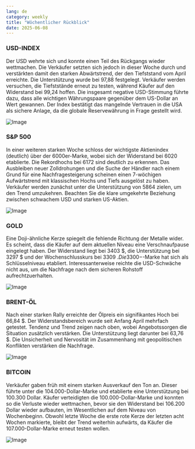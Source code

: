 ```yaml
---
lang: de
category: weekly
title: "Wöchentlicher Rückblick"
date: 2025-06-08
---
```


### USD-INDEX

Der USD wehrte sich und konnte einen Teil des Rückgangs wieder wettmachen. Die Verkäufer setzten sich jedoch in dieser Woche durch und verstärkten damit den starken Abwärtstrend, der den Tiefststand vom April erreichte. Die Unterstützung wurde bei 97,88 festgelegt. Verkäufer werden versuchen, die Tiefststände erneut zu testen, während Käufer auf den Widerstand bei 99,24 hoffen. Die insgesamt negative USD-Stimmung führte dazu, dass alle wichtigen Währungspaare gegenüber dem US-Dollar an Wert gewannen. Der Index bestätigt das mangelnde Vertrauen in die USA als sichere Anlage, da die globale Reservewährung in Frage gestellt wird.

![Image](https://markleighedu.github.io/img/Jun-2025/08-Jun-2025/usdindex.jpg)

### S&P 500

In einer weiteren starken Woche schloss der wichtigste Aktienindex (deutlich) über der 6000er-Marke, wobei sich der Widerstand bei 6020 etablierte. Die Rekordhochs bei 6172 sind deutlich zu erkennen. Das Ausbleiben neuer Zolldrohungen und die Suche der Händler nach einem Grund für eine Nachfragesteigerung scheinen einen 7-wöchigen Aufwärtstrend mit klassischen Hochs und Tiefs ausgelöst zu haben. Verkäufer werden zunächst unter die Unterstützung von 5864 zielen, um den Trend umzukehren. Beachten Sie die klare umgekehrte Beziehung zwischen schwachem USD und starken US-Aktien.

![Image](https://markleighedu.github.io/img/Jun-2025/08-Jun-2025/sp500.jpg)

### GOLD

Eine Doji-ähnliche Kerze spiegelt die fehlende Richtung der Metalle wider. Es scheint, dass die Käufer auf dem aktuellen Niveau eine Verschnaufpause eingelegt haben. Der Widerstand liegt bei 3403 $, die Unterstützung bei 3297 $ und der Wochenschlusskurs bei 3309 $. Die 3300-$-Marke hat sich als Schlüsselniveau etabliert. Interessanterweise reichte die USD-Schwäche nicht aus, um die Nachfrage nach dem sicheren Rohstoff aufrechtzuerhalten.

![Image](https://markleighedu.github.io/img/Jun-2025/08-Jun-2025/gold.jpg)

### BRENT-ÖL

Nach einer starken Rally erreichte der Ölpreis ein signifikantes Hoch bei 66,84 $. Der Widerstandsbereich wurde seit Anfang April mehrfach getestet. Tendenz und Trend zeigen nach oben, wobei Angebotssorgen die Situation zusätzlich verstärken. Die Unterstützung liegt darunter bei 63,76 $. Die Unsicherheit und Nervosität im Zusammenhang mit geopolitischen Konflikten verstärken die Nachfrage.

![Image](https://markleighedu.github.io/img/Jun-2025/08-Jun-2025/brentoil.jpg)

### BITCOIN

Verkäufer gaben früh mit einem starken Ausverkauf den Ton an. Dieser führte unter die 104.000-Dollar-Marke und etablierte eine Unterstützung bei 100.300 Dollar. Käufer verteidigten die 100.000-Dollar-Marke und konnten so die Verluste wieder wettmachen, bevor sie den Widerstand bei 106.200 Dollar wieder aufbauten, im Wesentlichen auf dem Niveau von Wochenbeginn. Obwohl letzte Woche die erste rote Kerze der letzten acht Wochen markierte, bleibt der Trend weiterhin aufwärts, da Käufer die 107.000-Dollar-Marke erneut testen wollen.

![Image](https://markleighedu.github.io/img/Jun-2025/08-Jun-2025/bitcoin.jpg)

